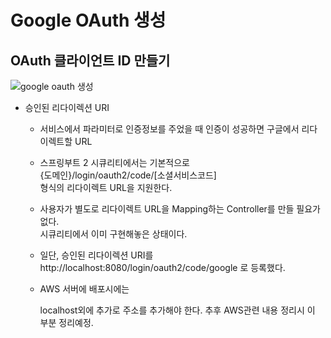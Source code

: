 # Google OAuth 생성



## OAuth 클라이언트 ID 만들기

![google oauth 생성](/Users/kyle.sgjung/workspace/sgjung/study_archives/java/spring/oauth2/img/OAuth_클라이언트ID_만들기.png)



- 승인된 리다이렉션 URI

  - 서비스에서 파라미터로 인증정보를 주었을 때 인증이 성공하면 구글에서 리다이렉트할 URL

  - 스프링부트 2 시큐리티에서는 기본적으로  
    {도메인}/login/oauth2/code/[소셜서비스코드]  
    형식의 리다이렉트 URL을 지원한다.

  - 사용자가 별도로 리다이렉트 URL을 Mapping하는 Controller를 만들 필요가 없다.  
    시큐리티에서 이미 구현해놓은 상태이다.

  - 일단, 승인된 리다이렉션 URI를  
    http://localhost:8080/login/oauth2/code/google 로 등록했다.  

  - AWS 서버에 배포시에는  

    localhost외에 추가로 주소를 추가해야 한다. 추후 AWS관련 내용 정리시 이 부분 정리예정.

  

  

  

  

